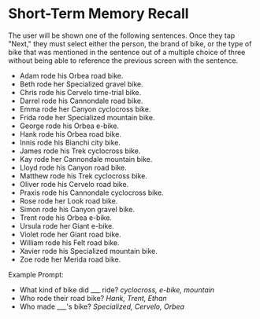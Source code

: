 # Short-Term Memory Recall

The user will be shown one of the following sentences. Once they tap "Next," they must select either the person, the brand of bike, or the type of bike that was mentioned in the sentence out of a multiple choice of three without being able to reference the previous screen with the sentence.

- Adam rode his Orbea road bike.
- Beth rode her Specialized gravel bike.
- Chris rode his Cervelo time-trial bike.
- Darrel rode his Cannondale road bike.
- Emma rode her Canyon cyclocross bike.
- Frida rode her Specialized mountain bike.
- George rode his Orbea e-bike.
- Hank rode his Orbea road bike.
- Innis rode his Bianchi city bike.
- James rode his Trek cyclocross bike.
- Kay rode her Cannondale mountain bike.
- Lloyd rode his Canyon road bike.
- Matthew rode his Trek cyclocross bike.
- Oliver rode his Cervelo road bike.
- Praxis rode his Cannondale cyclocross bike.
- Rose rode her Look road bike.
- Simon rode his Canyon gravel bike.
- Trent rode his Orbea e-bike.
- Ursula rode her Giant e-bike.
- Violet rode her Giant road bike.
- William rode his Felt road bike.
- Xavier rode his Specialized mountain bike.
- Zoe rode her Merida road bike.

Example Prompt:

- What kind of bike did ___ ride? *cyclocross, e-bike, mountain*
- Who rode their road bike? *Hank, Trent, Ethan*
- Who made ___'s bike? *Specialized, Cervelo, Orbea*
